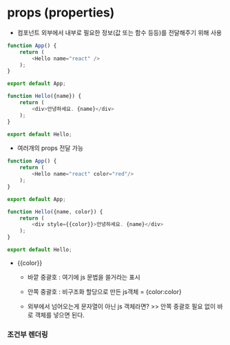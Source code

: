 # props (properties)
- 컴포넌트 외부에서 내부로 필요한 정보(값 또는 함수 등등)를 전달해주기 위해 사용
```javascript
function App() {
	return (
		<Hello name="react" />
	);
}

export default App;
```
```javascript
function Hello({name}) {
	return (
		<div>안녕하세요. {name}</div>
	);
}

export default Hello;
```

- 여러개의 props 전달 가능

```javascript
function App() {
	return (
		<Hello name="react" color="red"/>
	);
}

export default App;
```
```javascript
function Hello({name, color}) {
	return (
		<div style={{color}}>안녕하세요. {name}</div>
	);
}

export default Hello;
```
- {{color}}

	- 바깥 중괄호 : 여기에 js 문법을 쓸거라는 표시

	- 안쪽 중괄호 : 비구조화 할당으로 만든 js객체 = {color:color}

	- 외부에서 넘어오는게 문자열이 아닌 js 객체라면? >> 안쪽 중괄호 필요 없이 바로 객체를 넣으면 된다.

### 조건부 렌더링